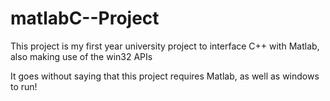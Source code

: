 matlabC--Project
================

This project is my first year university project to interface C++ with Matlab, also making use of the win32 APIs

It goes without saying that this project requires Matlab, as well as windows to run!
